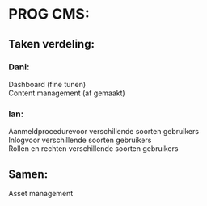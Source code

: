 # PROG CMS:


## Taken verdeling:

### Dani: <br>
Dashboard (fine tunen)<br>
Content management (af gemaakt) <br>


### Ian: <br>
Aanmeldprocedurevoor verschillende soorten gebruikers <br>
Inlogvoor verschillende soorten gebruikers <br>
Rollen en rechten verschillende soorten gebruikers <br>

## Samen:
Asset management
